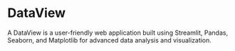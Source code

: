 # DataView
A DataView is a user-friendly web application built using Streamlit, Pandas, Seaborn, and Matplotlib for advanced data analysis and visualization.
